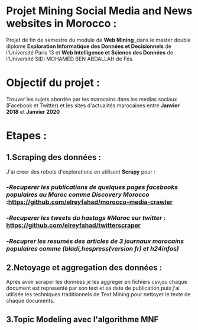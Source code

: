 # Projet Mining Social Media and News websites in Morocco :
Projet de fin de semestre du module de **Web Mining** ,dans le master double diplome **Exploration Informatique des Données et Decisionnels** de l'Université Paris 13 et  **Web Intelligence et Science des Données** de l'Université SIDI MOHAMED BEN ABDALLAH  de Fés.

# Objectif du projet :
Trouver les sujets abordée par les marocains dans les medias sociaux (Facebook et Twitter) et les sites d'actualités marocaines entre **Janvier 2018** et **Janvier 2020**

# Etapes :

## 1.Scraping des données :
J'ai creer des robots d'explorations en utilisant **Scrapy** pour :
### -*Recuperer les publications de quelques pages facebooks populaires au Maroc comme *Discovery Morocco** :https://github.com/elreyfahad/morocco-media-crawler

### -*Recuperer les tweets du hastags *#Maroc* sur twitter* : https://github.com/elreyfahad/twitterscraper
### -*Recuprer les resumés des articles de 3 journaux marocains populaires comme (bladi,hespress(version fr) et h24infos)*

## 2.Netoyage et aggregation des données :
Aprés avoir scraper les données je les aggreger en fichiers csv,ou chaque document est representé par son text et sa date de publication,puis j'ai utilisée les techniques traditionnels de Text Mining pour nettoyer le texte de chaque documents.

## 3.Topic Modeling avec l'algorithme MNF
















